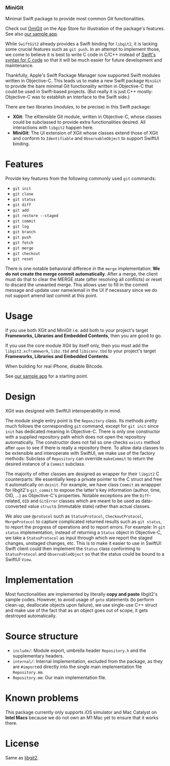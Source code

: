 ### MiniGit

Minimal Swift package to provide most common Git functionalities.

Check out [OmiGit](https://apps.apple.com/us/app/omigit/id1597699768) on the App Store for illustration of the package's features. See also [our sample app](https://github.com/light-tech/MiniGit-SampleApp).

While `SwiftGit2` already provides a Swift binding for `libgit2`, it is lacking some crucial features such as `git push`.
In an attempt to implement those, we come to believe it is best to write C code in C/C++ instead of [Swift's syntax for C code](https://github.com/apple/swift/blob/main/docs/HowSwiftImportsCAPIs.md) so that it will be much easier for future development and maintenance.

Thankfully, Apple's Swift Package Manager now supported Swift modules written in Objective-C.
This leads us to make a new Swift package `MiniGit` to provide the bare minimal Git functionality written in Objective-C that could be used in Swift-based projects.
(But really it is just C++ mostly: Objective-C was to establish an interface to the Swift side.)

There are two libraries (_modules_, to be precise) in this Swift package:
 * __XGit__: The eXtensible Git module, written in Objective-C, whose classes could be subclassed to provide extra functionalities desired. All interactions with `libgit2` happen here.
 * __MiniGit__: The UI extension of XGit whose classes extend those of XGit and conform to `Identifiable` and `ObservableObject` to support SwiftUI binding.

# Features

Provide key features from the following commonly used `git` commands:

 * `git init`
 * `git clone`
 * `git status`
 * `git diff`
 * `git add`
 * `git restore --staged`
 * `git commit`
 * `git log`
 * `git branch`
 * `git push`
 * `git fetch`
 * `git merge`
 * `git checkout`
 * `git reset`

There is one notable behavioral differece in the `merge` implementation: **We do not create the merge commit automatically.**
After a merge, the client must do that to clear the MERGE state (after resolving all conflicts) or reset to discard the unwanted merge.
This allows user to fill in the commit message and update user name/email in the UI if necessary since we do not support amend last commit at this point.

# Usage

If you use both XGit and MiniGit i.e. add both to your project's target **Frameworks, Libraries and Embedded Contents**, then you are good to go.

If you use the core module XGit by itself only, then you must add the `libgit2.xcframework`, `libz.tbd` and `libiconv.tbd` to your project's target **Frameworks, Libraries and Embedded Contents**.

When building for real iPhone, disable Bitcode.

See [our sample app](https://github.com/light-tech/MiniGit-SampleApp) for a starting point.

# Design

XGit was designed with SwiftUI interoperability in mind.

The module single entry point is the `Repository` class.
Its methods pretty much follows the corresponding `git` command, except for `git init` since `init` has dedicated meaning in Objective-C.
There is only one constructor with a supplied repository path which does not open the repository automatically.
The constructor does not fail so one checks `exists` method after `open` to see if there is really a repository there.
To allow data classes to be extensible and interoperate with SwiftUI, we make use of the factory methods: Subclass of `Repository` can override `makeCommit` to return the desired instance of a `Commit` subclass.

The majority of other classes are designed as wrapper for their `libgit2` C counterparts: We essentially keep a private pointer to the C struct and free it automatically on `deinit`.
For example, we have class `Commit` as wrappper for libgit2's `git_commit` to expose the latter's key information (author, time, OID, ...) as Objective-C's properties.
Notable exceptions are the `Diff`-related, `OID` and `GitError` classes which are meant to be used as data-converted value `struct`s (immutable state) rather than actual classes.

We also use `@protocol` such as `StatusProtocol`, `CheckoutProtocol`, `MergeProtocol` to capture complicated returned results such as `git status`, to report the progress of operations and to report errors.
For example: In `git status` implementation, instead of returning a `Status` object in Objective-C, we take a `StatusProtocol` as input through which we report the staged changes, unstaged changes, etc.
This is to make it easier to use in SwiftUI: Swift client could then implement the `Status` class conforming to `StatusProtocol` and `ObservableObject` so that the status could be bound to a SwiftUI `View`.

# Implementation

Most functionalities are implemented by literally __copy and paste__ libgit2's sample codes.
However, to avoid usage of `goto` statements (to perform clean-up, deallocate objects upon failure), we use single-use C++ struct and make use of the fact that as an object goes out of scope, it gets destroyed automatically.

# Source structure

 * `include/`: Module export, umbrella header `Repository.h` and the supplementary headers.
 * `internal/`: Internal implementation, excluded from the package, as they are `#import`ed directly into the single main implementation file `Repository.mm`.
 * `Repository.mm`: Our main implementation file.

# Known problems

This package currently only supports iOS simulator and Mac Catalyst on __Intel Macs__ because we do not own an M1 Mac yet to ensure that it works there.

# License

Same as [libgit2](https://github.com/libgit2/libgit2).
